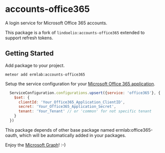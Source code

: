 # accounts-office365

A login service for Microsoft Office 365 accounts.

This package is a fork of `lindoelio:accounts-office365` extended to support refresh tokens.

## Getting Started

Add package to your project.
```shellscript
meteor add ermlab:accounts-office365
```

Setup the service configuration for your [Microsoft Office 365 application](https://apps.dev.microsoft.com).
```javascript
  ServiceConfiguration.configurations.upsert({service: 'office365'}, {
    $set: {
      clientId: 'Your_Office365_Application_ClientID',
      secret: 'Your_Office365_Application_Secret',
      tenant: 'Your_Tenant' // or 'common' for not specific tenant
    }
  })
```

This package depends of other base package named ermlab:office365-oauth, which will be automatically added in your packages.

Enjoy the [Microsoft Graph](https://developer.microsoft.com/en-us/graph/docs/concepts/overview)! :-)
